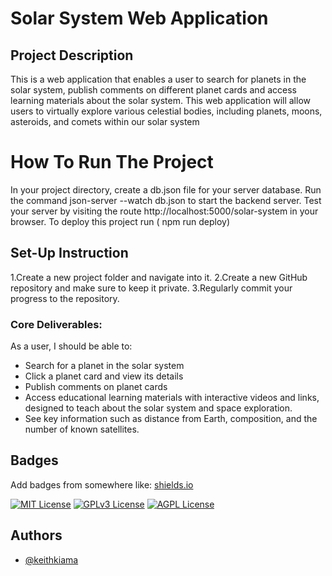 # Solar System Web Application

## Project Description 
This is a web application that enables a user to search  for planets in the solar system, publish comments on different planet cards and access learning materials about the solar system.
This web application will allow users to virtually explore various celestial bodies, including planets, moons, asteroids, and comets within our solar system

# How To Run The Project
In your project directory, create a db.json file for your server database.
Run the command json-server --watch db.json to start the backend server.
Test your server by visiting the route  http://localhost:5000/solar-system in your browser.
To deploy this project run ( npm run deploy)

## Set-Up Instruction
1.Create a new project folder and navigate into it.
2.Create a new GitHub repository and make sure to keep it private.
3.Regularly commit your progress to the repository.

### Core Deliverables:
 As a user, I should be able to:
 
 - Search for a planet in the solar system
 - Click a planet card and view its details
 - Publish comments on planet cards
 - Access educational learning materials with interactive videos and links, designed to teach      about the solar system and space exploration.
 - See key information such as distance from Earth, composition, and the number of known satellites.

## Badges

Add badges from somewhere like: [shields.io](https://shields.io/)

[![MIT License](https://img.shields.io/badge/License-MIT-green.svg)](https://choosealicense.com/licenses/mit/)
[![GPLv3 License](https://img.shields.io/badge/License-GPL%20v3-yellow.svg)](https://opensource.org/licenses/)
[![AGPL License](https://img.shields.io/badge/license-AGPL-blue.svg)](http://www.gnu.org/licenses/agpl-3.0)

## Authors

- [@keithkiama](https://www.github.com/keithkiama)




 